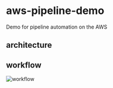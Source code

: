 # aws-pipeline-demo
Demo for pipeline automation on the AWS

## architecture


## workflow
![workflow](./docs/iworkflow.png "Optional title")
